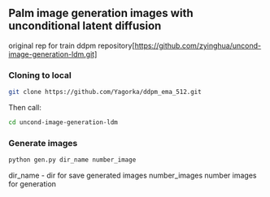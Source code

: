 ## Palm image generation images with unconditional latent diffusion

original rep for train ddpm repository[https://github.com/zyinghua/uncond-image-generation-ldm.git]

### Cloning to local
```bash
git clone https://github.com/Yagorka/ddpm_ema_512.git
```
Then call:
```bash
cd uncond-image-generation-ldm
```

### Generate images
```bash
python gen.py dir_name number_image
```
dir_name - dir for save generated images
number_images number images for generation


